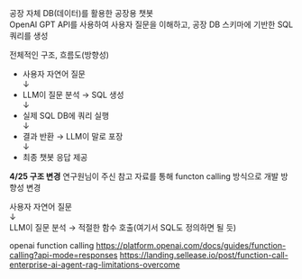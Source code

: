 공장 자체 DB(데이터)를 활용한 공장용 챗봇  
OpenAI GPT API를 사용하여 사용자 질문을 이해하고, 공장 DB 스키마에 기반한 SQL 쿼리를 생성

전체적인 구조, 흐름도(방향성)

- 사용자 자연어 질문  
  ↓  
- LLM이 질문 분석 → SQL 생성  
  ↓  
- 실제 SQL DB에 쿼리 실행  
  ↓  
- 결과 반환 → LLM이 말로 포장  
  ↓  
- 최종 챗봇 응답 제공

**4/25 구조 변경**
연구원님이 주신 참고 자료를 통해 functon calling 방식으로 개발 방향성 변경

사용자 자연어 질문  
  ↓  
LLM이 질문 분석 → 적절한 함수 호출(여기서 SQL도 정의하면 될 듯)

openai function calling
https://platform.openai.com/docs/guides/function-calling?api-mode=responses
https://landing.sellease.io/post/function-call-enterprise-ai-agent-rag-limitations-overcome